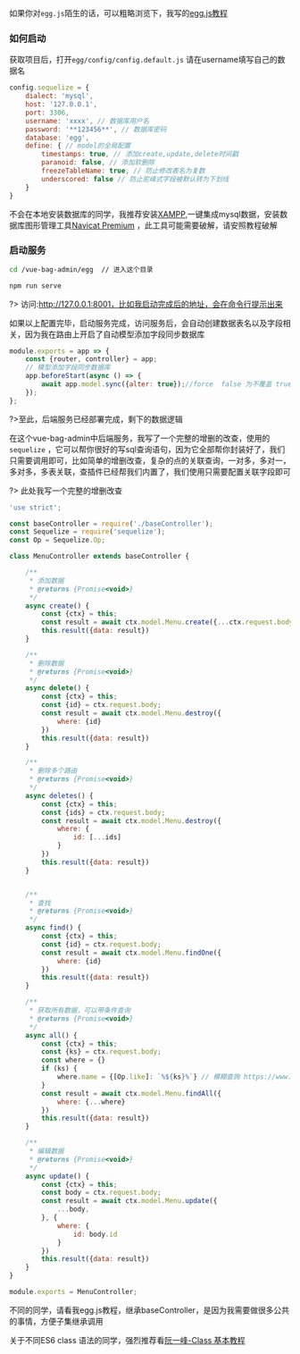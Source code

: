 如果你对`egg.js`陌生的话，可以粗略浏览下，我写的[egg.js教程](https://hangjob.github.io/docs/#/egg/)

### 如何启动

获取项目后，打开`egg/config/config.default.js`
请在username填写自己的数据名

```js
config.sequelize = {
    dialect: 'mysql',
    host: '127.0.0.1',
    port: 3306,
    username: 'xxxx', // 数据库用户名
    password: '**123456**', // 数据库密码
    database: 'egg',
    define: { // model的全局配置
        timestamps: true, // 添加create,update,delete时间戳
        paranoid: false, // 添加软删除
        freezeTableName: true, // 防止修改表名为复数
        underscored: false // 防止驼峰式字段被默认转为下划线
    }
}
```

不会在本地安装数据库的同学，我推荐安装[XAMPP](https://www.apachefriends.org/zh_tw/index.html),一键集成mysql数据，安装数据库图形管理工具[Navicat
Premium](https://www.bonnenuit.top/index.php/archives/49/)
，此工具可能需要破解，请安照教程破解

### 启动服务

```bash
cd /vue-bag-admin/egg  // 进入这个目录
```

```bash
npm run serve
```

?> 访问:http://127.0.0.1:8001，比如我启动完成后的地址，会在命令行提示出来

如果以上配置完毕，启动服务完成，访问服务后，会自动创建数据表名以及字段相关，因为我在路由上开启了自动模型添加字段同步数据库

```js
module.exports = app => {
    const {router, controller} = app;
    // 模型添加字段同步数据库
    app.beforeStart(async () => {
        await app.model.sync({alter: true});//force  false 为不覆盖 true会删除再创建; alter true可以 添加或删除字段;
    });
};
```
?>至此，后端服务已经部署完成，剩下的数据逻辑

在这个vue-bag-admin中后端服务，我写了一个完整的增删的改查，使用的`sequelize`
，它可以帮你很好的写sql查询语句，因为它全部帮你封装好了，我们只需要调用即可，比如简单的增删改查，复杂的点的关联查询，一对多，多对一，多对多，多表关联，查插件已经帮我们内置了，我们使用只需要配置关联字段即可


?> 此处我写一个完整的增删改查

```js
'use strict';

const baseController = require('./baseController');
const Sequelize = require('sequelize');
const Op = Sequelize.Op;

class MenuController extends baseController {

    /**
     * 添加数据
     * @returns {Promise<void>}
     */
    async create() {
        const {ctx} = this;
        const result = await ctx.model.Menu.create({...ctx.request.body})
        this.result({data: result})
    }

    /**
     * 删除数据
     * @returns {Promise<void>}
     */
    async delete() {
        const {ctx} = this;
        const {id} = ctx.request.body;
        const result = await ctx.model.Menu.destroy({
            where: {id}
        })
        this.result({data: result})
    }

    /**
     * 删除多个路由
     * @returns {Promise<void>}
     */
    async deletes() {
        const {ctx} = this;
        const {ids} = ctx.request.body;
        const result = await ctx.model.Menu.destroy({
            where: {
                id: [...ids]
            }
        })
        this.result({data: result})
    }


    /**
     * 查找
     * @returns {Promise<void>}
     */
    async find() {
        const {ctx} = this;
        const {id} = ctx.request.body;
        const result = await ctx.model.Menu.findOne({
            where: {id}
        })
        this.result({data: result})
    }

    /**
     * 获取所有数据，可以带条件查询
     * @returns {Promise<void>}
     */
    async all() {
        const {ctx} = this;
        const {ks} = ctx.request.body;
        const where = {}
        if (ks) {
            where.name = {[Op.like]: `%${ks}%`} // 模糊查詢 https://www.sequelize.com.cn/core-concepts/model-querying-basics
        }
        const result = await ctx.model.Menu.findAll({
            where: {...where}
        })
        this.result({data: result})
    }

    /**
     * 编辑数据
     * @returns {Promise<void>}
     */
    async update() {
        const {ctx} = this;
        const body = ctx.request.body;
        const result = await ctx.model.Menu.update({
            ...body,
        }, {
            where: {
                id: body.id
            }
        })
        this.result({data: result})
    }
}

module.exports = MenuController;
```

不同的同学，请看我egg.js教程，继承baseController，是因为我需要做很多公共的事情，方便子集继承调用

关于不同ES6 class 语法的同学，强烈推荐看[阮一峰-Class 基本教程](https://es6.ruanyifeng.com/#docs/class)
